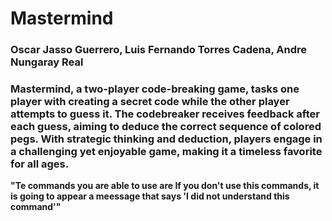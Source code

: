 # Mastermind
### Oscar Jasso Guerrero, Luis Fernando Torres Cadena, Andre Nungaray Real

### Mastermind, a two-player code-breaking game, tasks one player with creating a secret code while the other player attempts to guess it. The codebreaker receives feedback after each guess, aiming to deduce the correct sequence of colored pegs. With strategic thinking and deduction, players engage in a challenging yet enjoyable game, making it a timeless favorite for all ages.

**"Te commands you are able to use are
If you don't use this commands, it is going to appear a meessage that says 'I did not understand this command'"**






